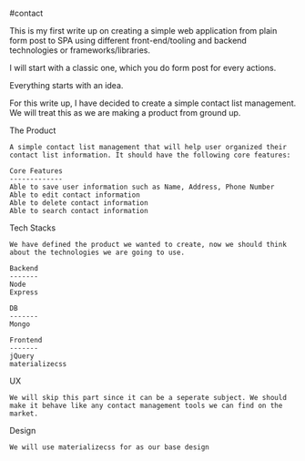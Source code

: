 #contact

This is my first write up on creating a simple web application from plain form post to SPA using different front-end/tooling and backend technologies or frameworks/libraries.


I will start with a classic one, which you do form post for every actions. 

Everything starts with an idea. 

For this write up, I have decided to create a simple contact list management. We will treat this as we are making a product from ground up.


The Product
    
    A simple contact list management that will help user organized their contact list information. It should have the following core features:

    Core Features
    -------------
    Able to save user information such as Name, Address, Phone Number
    Able to edit contact information
    Able to delete contact information
    Able to search contact information


Tech Stacks
    
    We have defined the product we wanted to create, now we should think about the technologies we are going to use. 

    Backend
    -------
    Node
    Express

    DB
    -------
    Mongo

    Frontend
    -------
    jQuery
    materializecss
    
    
    
    
UX
    
    We will skip this part since it can be a seperate subject. We should make it behave like any contact management tools we can find on the market.
    

Design

    We will use materializecss for as our base design 
    
    


    
    


